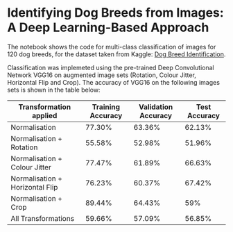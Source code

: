 # Identifying Dog Breeds from Images: A Deep Learning-Based Approach
The notebook shows the code for multi-class classification of images for 120 dog breeds, for the dataset taken from Kaggle: [Dog Breed Identification](https://www.kaggle.com/competitions/dog-breed-identification/overview). 

Classification was implemeted using the pre-trained Deep Convolutional Network VGG16 on augmented image sets (Rotation, Colour Jitter, Horizontal Flip and Crop). The accuracy of VGG16 on the following images sets is shown in the table below:

| Transformation applied | Training Accuracy | Validation Accuracy | Test Accuracy |
| --- | --- | --- | --- |
| Normalisation | 77.30% | 63.36% | 62.13% |
| Normalisation + Rotation | 55.58% | 52.98% | 51.96% |
| Normalisation + Colour Jitter | 77.47% | 61.89% | 66.63% |
| Normalisation + Horizontal Flip | 76.23% | 60.37% | 67.42% |
| Normalisation + Crop | 89.44% | 64.43% | 59% |
| All Transformations | 59.66% | 57.09% | 56.85% |

